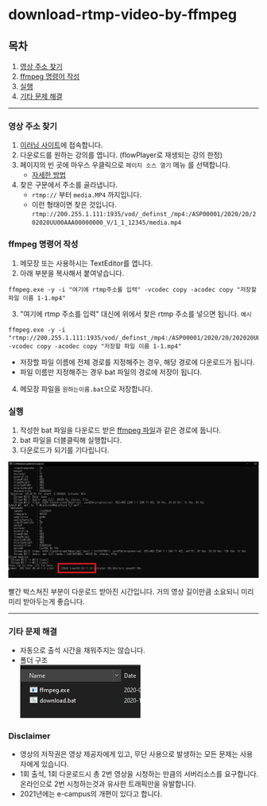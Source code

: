 # download-rtmp-video-by-ffmpeg

## 목차
1. [영상 주소 찾기](#영상-주소-찾기)
2. [ffmpeg 명령어 작성](#ffmpeg-명령어-작성)
3. [실행](#실행)
4. [기타 문제 해결](#기타-문제-해결)
---

### 영상 주소 찾기
1. [이러닝 사이트](https://e-campus.gnu.ac.kr)에 접속합니다.  
2. 다운로드를 원하는 강의를 엽니다. (flowPlayer로 재생되는 강의 한정)  
3. 페이지의 빈 곳에 마우스 우클릭으로 `페이지 소스 열기` 메뉴 를 선택합니다.  
    - [자세한 방법](how-to-get-rtmp.md)  
4. 찾은 구문에서 주소를 골라냅니다.  
    - ` rtmp:// ` 부터 ` media.MP4 ` 까지입니다.  
    - 이런 형태이면 찾은 것입니다. `rtmp://200.255.1.111:1935/vod/_definst_/mp4:/ASP00001/2020/20/202020UU00AAA00000000_V/1_1_12345/media.mp4` 

### ffmpeg 명령어 작성
1. 메모장 또는 사용하시는 TextEditor를 엽니다.  
2. 아래 부분을 복사해서 붙여넣습니다.  
```batch
ffmpeg.exe -y -i "여기에 rtmp주소를 입력" -vcodec copy -acodec copy "저장할 파일 이름 1-1.mp4"
```
3. "여기에 rtmp 주소를 입력" 대신에 위에서 찾은 rtmp 주소를 넣으면 됩니다.  `예시`
```batch
ffmpeg.exe -y -i "rtmp://200.255.1.111:1935/vod/_definst_/mp4:/ASP00001/2020/20/202020UU00AAA00000000_V/1_1_12345/media.mp4" -vcodec copy -acodec copy "저장할 파일 이름 1-1.mp4"
```
  - 저장할 파일 이름에 전체 경로를 지정해주는 경우, 해당 경로에 다운로드가 됩니다. 
  - 파일 이름만 지정해주는 경우 bat 파일의 경로에 저장이 됩니다.
    
4. 메모장 파일을 `원하는이름.bat`으로 저장합니다.

### 실행
1. 작성한 bat 파일을 다운로드 받은 [ffmpeg 파일](https://github.com/yoolisel/download-rtmp-video-by-ffmpeg/raw/master/ffmpeg.exe)과 같은 경로에 둡니다.  
2. bat 파일을 더블클릭해 실행합니다.  
3. 다운로드가 되기를 기다립니다.  
  
![Images](/Images/ffmpeg.png)  
  
빨간 박스쳐진 부분이 다운로드 받아진 시간입니다.
거의 영상 길이만큼 소요되니 미리미리 받아두는게 좋습니다.

---

### 기타 문제 해결
* 자동으로 출석 시간을 채워주지는 않습니다.  
* 폴더 구조  
![Images2](Images/directory.png)  
  
### Disclaimer
- 영상의 저작권은 영상 제공자에게 있고, 무단 사용으로 발생하는 모든 문제는 사용자에게 있습니다.
- 1회 출석, 1회 다운로드시 총 2번 영상을 시청하는 만큼의 서버리소스를 요구합니다. 온라인으로 2번 시청하는것과 유사한 트래픽만을 유발합니다.
- 2021년에는 e-campus의 개편이 있다고 합니다. 
